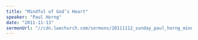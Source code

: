 ```yaml
---
title: "Mindful of God’s Heart"
speaker: "Paul Horng"
date: "2011-11-13"
sermonUrl: "//cdn.lwechurch.com/sermons/20111112_sunday_paul_horng_mindful_of_gods_heart.mp3"
---
```

